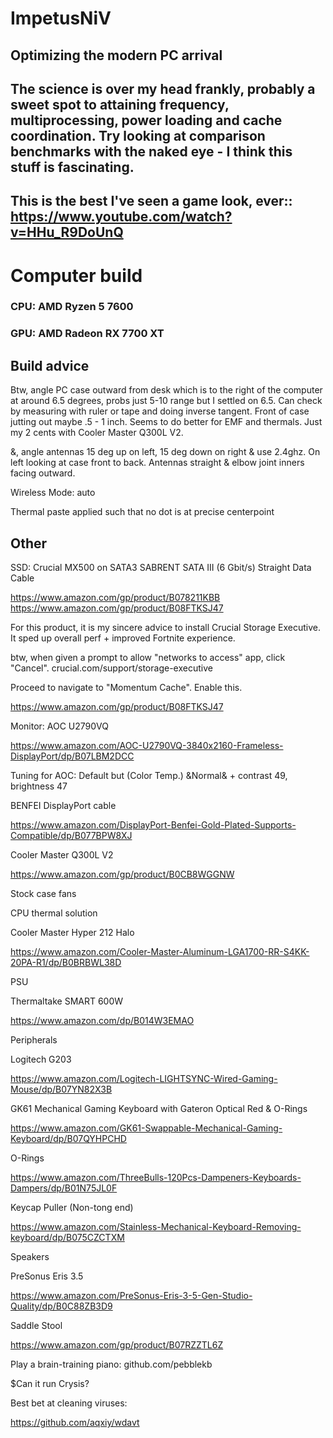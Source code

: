 # ImpetusNiV

## Optimizing the modern PC arrival

## The science is over my head frankly, probably a sweet spot to attaining frequency, multiprocessing, power loading and cache coordination. Try looking at comparison benchmarks with the naked eye - I think this stuff is fascinating.

## This is the best I've seen a game look, ever:: https://www.youtube.com/watch?v=HHu_R9DoUnQ

# Computer build

### CPU: AMD Ryzen 5 7600

### GPU: AMD Radeon RX 7700 XT

## Build advice

Btw, angle PC case outward from desk which is to the right of the computer at around 6.5 degrees, probs just 5-10 range but I settled on 6.5. Can check by measuring with ruler or tape and doing inverse tangent. Front of case jutting out maybe .5 - 1 inch. Seems to do better for EMF and thermals. Just my 2 cents with Cooler Master Q300L V2.

&, angle antennas 15 deg up on left, 15 deg down on right & use 2.4ghz. On left looking at case front to back. Antennas straight & elbow joint inners facing outward. 

Wireless Mode: auto

Thermal paste applied such that no dot is at precise centerpoint


## Other

SSD: Crucial MX500 on SATA3
SABRENT SATA III (6 Gbit/s) Straight Data Cable

https://www.amazon.com/gp/product/B078211KBB
https://www.amazon.com/gp/product/B08FTKSJ47


For this product, it is my sincere advice to install Crucial Storage Executive. It sped up overall perf + improved Fortnite experience.

btw, when given a prompt to allow "networks to access" app, click "Cancel".
crucial.com/support/storage-executive

Proceed to navigate to "Momentum Cache". Enable this.


https://www.amazon.com/gp/product/B08FTKSJ47

Monitor: AOC U2790VQ

https://www.amazon.com/AOC-U2790VQ-3840x2160-Frameless-DisplayPort/dp/B07LBM2DCC


Tuning for AOC: Default but (Color Temp.) &Normal& + contrast 49, brightness 47

BENFEI DisplayPort cable

https://www.amazon.com/DisplayPort-Benfei-Gold-Plated-Supports-Compatible/dp/B077BPW8XJ



Cooler Master Q300L V2

https://www.amazon.com/gp/product/B0CB8WGGNW

Stock case fans

CPU thermal solution

Cooler Master Hyper 212 Halo

https://www.amazon.com/Cooler-Master-Aluminum-LGA1700-RR-S4KK-20PA-R1/dp/B0BRBWL38D



PSU

Thermaltake SMART 600W

https://www.amazon.com/dp/B014W3EMAO

Peripherals

Logitech G203

https://www.amazon.com/Logitech-LIGHTSYNC-Wired-Gaming-Mouse/dp/B07YN82X3B

GK61 Mechanical Gaming Keyboard with Gateron Optical Red & O-Rings

https://www.amazon.com/GK61-Swappable-Mechanical-Gaming-Keyboard/dp/B07QYHPCHD

O-Rings

https://www.amazon.com/ThreeBulls-120Pcs-Dampeners-Keyboards-Dampers/dp/B01N75JL0F

Keycap Puller (Non-tong end)

https://www.amazon.com/Stainless-Mechanical-Keyboard-Removing-keyboard/dp/B075CZCTXM

Speakers

PreSonus Eris 3.5

https://www.amazon.com/PreSonus-Eris-3-5-Gen-Studio-Quality/dp/B0C88ZB3D9

Saddle Stool

https://www.amazon.com/gp/product/B07RZZTL6Z

Play a brain-training piano: github.com/pebblekb

$Can it run Crysis?

Best bet at cleaning viruses:

https://github.com/aqxiy/wdavt
